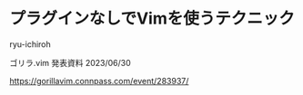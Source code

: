 # プラグインなしでVimを使うテクニック

ryu-ichiroh

ゴリラ.vim 発表資料
2023/06/30

https://gorillavim.connpass.com/event/283937/
